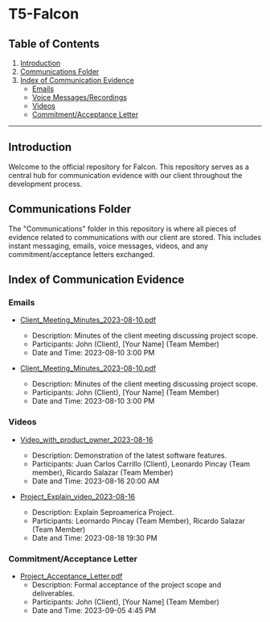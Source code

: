 # T5-Falcon

## Table of Contents

1. [Introduction](#introduction)
2. [Communications Folder](#communications-folder)
3. [Index of Communication Evidence](#index-of-communication-evidence)
   - [Emails](#emails)
   - [Voice Messages/Recordings](#voice-messagesrecordings)
   - [Videos](#videos)
   - [Commitment/Acceptance Letter](#commitmentacceptance-letter)


---

## Introduction

Welcome to the official repository for Falcon. This repository serves as a central hub for communication evidence with our client throughout the development process.

## Communications Folder

The "Communications" folder in this repository is where all pieces of evidence related to communications with our client are stored. This includes instant messaging, emails, voice messages, videos, and any commitment/acceptance letters exchanged.

## Index of Communication Evidence

### Emails

- [Client_Meeting_Minutes_2023-08-10.pdf](communications/emails/Client_Meeting_Minutes_2023-08-10.pdf)
  - Description: Minutes of the client meeting discussing project scope.
  - Participants: John (Client), [Your Name] (Team Member)
  - Date and Time: 2023-08-10 3:00 PM

- [Client_Meeting_Minutes_2023-08-10.pdf](communications/emails/Client_Meeting_Minutes_2023-08-10.pdf)
  - Description: Minutes of the client meeting discussing project scope.
  - Participants: John (Client), [Your Name] (Team Member)
  - Date and Time: 2023-08-10 3:00 PM


### Videos

- [Video_with_product_owner_2023-08-16](https://youtu.be/vnjxrKBM2LY)
  - Description: Demonstration of the latest software features.
  - Participants: Juan Carlos Carrillo (Client), Leonardo Pincay (Team member), Ricardo Salazar (Team Member)
  - Date and Time: 2023-08-16 20:00 AM

- [Project_Explain_video_2023-08-16](https://youtu.be/V_f8V-RYIbE)
  - Description: Explain Seproamerica Project.
  - Participants: Leornardo Pincay (Team Member), Ricardo Salazar (Team Member)
  - Date and Time: 2023-08-18 19:30 PM

### Commitment/Acceptance Letter

- [Project_Acceptance_Letter.pdf](communications/commitment_acceptance/Project_Acceptance_Letter.pdf)
  - Description: Formal acceptance of the project scope and deliverables.
  - Participants: John (Client), [Your Name] (Team Member)
  - Date and Time: 2023-09-05 4:45 PM


